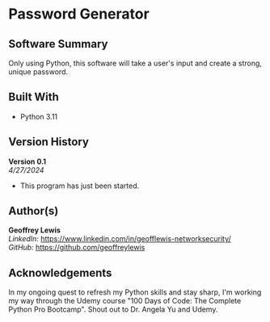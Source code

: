 # Password Generator

## Software Summary

Only using Python, this software will take a user's input and create a strong, unique password.

## Built With

* Python 3.11

## Version History 

**Version 0.1**  
*4/27/2024*  
* This program has just been started.

## Author(s)

**Geoffrey Lewis**    
*LinkedIn:* https://www.linkedin.com/in/geofflewis-networksecurity/  
*GitHub:* https://github.com/geoffreylewis

## Acknowledgements

In my ongoing quest to refresh my Python skills and stay sharp, I'm working my way through the Udemy course "100 Days of Code: The Complete Python Pro Bootcamp".  Shout out to Dr. Angela Yu and Udemy.
